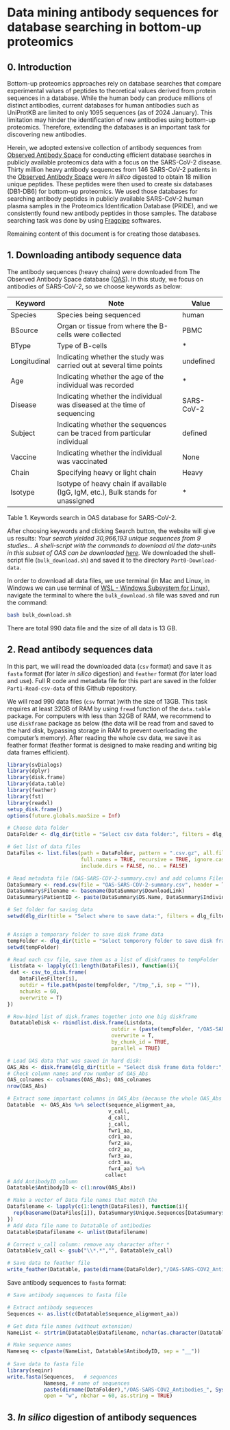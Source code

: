 Data mining antibody sequences for database searching in bottom-up
proteomics
================

## 0. Introduction

Bottom-up proteomics approaches rely on database searches that compare
experimental values of peptides to theoretical values derived from
protein sequences in a database. While the human body can produce
millions of distinct antibodies, current databases for human antibodies
such as UniProtKB are limited to only 1095 sequences (as of 2024
January). This limitation may hinder the identification of new
antibodies using bottom-up proteomics. Therefore, extending the
databases is an important task for discovering new antibodies.

Herein, we adopted extensive collection of antibody sequences from
[Observed Antibody Space](https://opig.stats.ox.ac.uk/webapps/oas/) for
conducting efficient database searches in publicly available proteomics
data with a focus on the SARS-CoV-2 disease. Thirty million heavy
antibody sequences from 146 SARS-CoV-2 patients in the [Observed
Antibody Space](https://opig.stats.ox.ac.uk/webapps/oas/) were *in
silico* digested to obtain 18 million unique peptides. These peptides
were then used to create six databases (DB1-DB6) for bottom-up
proteomics. We used those databases for searching antibody peptides in
publicly available SARS-CoV-2 human plasma samples in the Proteomics
Identification Database (PRIDE), and we consistently found new antibody
peptides in those samples. The database searching task was done by using
[Fragpipe](https://fragpipe.nesvilab.org/) softwares.

Remaining content of this document is for creating those databases.

## 1. Downloading antibody sequence data

The antibody sequences (heavy chains) were downloaded from The Observed
Antibody Space database
([OAS](https://opig.stats.ox.ac.uk/webapps/oas/oas_unpaired/)). In this
study, we focus on antibodies of SARS-CoV-2, so we choose keywords as
below:

| Keyword      | Note                                                                             | Value      |
|--------------|----------------------------------------------------------------------------------|------------|
| Species      | Species being sequenced                                                          | human      |
| BSource      | Organ or tissue from where the B-cells were collected                            | PBMC       |
| BType        | Type of B-cells                                                                  | \*         |
| Longitudinal | Indicating whether the study was carried out at several time points              | undefined  |
| Age          | Indicating whether the age of the individual was recorded                        | \*         |
| Disease      | Indicating whether the individual was diseased at the time of sequencing         | SARS-CoV-2 |
| Subject      | Indicating whether the sequences can be traced from particular individual        | defined    |
| Vaccine      | Indicating whether the individual was vaccinated                                 | None       |
| Chain        | Specifying heavy or light chain                                                  | Heavy      |
| Isotype      | Isotype of heavy chain if available (IgG, IgM, etc.), Bulk stands for unassigned | \*         |

Table 1. Keywords search in OAS database for SARS-CoV-2.

After choosing keywords and clicking Search button, the website will
give us results: *Your search yielded 30,966,193 unique sequences from 9
studies… A shell-script with the commands to download all the data-units
in this subset of OAS can be downloaded
[here](blob:https://opig.stats.ox.ac.uk/e3480b42-4861-49e6-9b5d-e1852b32baa1).*
We downloaded the shell-script file (`bulk_download.sh`) and saved it to
the directory `Part0-Download-data`.

In order to download all data files, we use terminal (in Mac and Linux,
in Windows we can use terminal of [WSL - Windows Subsystem for
Linux](https://learn.microsoft.com/en-us/windows/wsl/)), navigate the
terminal to where the `bulk_download.sh` file was saved and run the
command:

``` bash
bash bulk_download.sh
```

There are total 990 data file and the size of all data is 13 GB.

## 2. Read antibody sequences data

In this part, we will read the downloaded data (`csv` format) and save
it as `fasta` format (for later *in silico* digestion) and `feather`
format (for later load and use). Full R code and metadata file for this
part are saved in the folder `Part1-Read-csv-data` of this Github
repository.

We will read 990 data files (`csv` format )with the size of 13GB. This
task requires at least 32GB of RAM by using `fread` function of the
`data.table` package. For computers with less than 32GB of RAM, we
recommend to use `diskframe` package as below (the data will be read
from and saved to the hard disk, bypassing storage in RAM to prevent
overloading the computer’s memory). After reading the whole csv data, we
save it as feather format (feather format is designed to make reading
and writing big data frames efficient).

``` r
library(svDialogs)
library(dplyr)
library(disk.frame)
library(data.table)
library(feather)
library(fst)
library(readxl)
setup_disk.frame()
options(future.globals.maxSize = Inf)

# Choose data folder
DataFolder <- dlg_dir(title = "Select csv data folder:", filters = dlg_filters[c("All"), ])$res

# Get list of data files
DataFiles <- list.files(path = DataFolder, pattern = ".csv.gz", all.files = FALSE, 
                        full.names = TRUE, recursive = TRUE, ignore.case = FALSE, 
                        include.dirs = FALSE, no.. = FALSE)

# Read metadata file (OAS-SARS-COV-2-summary.csv) and add columns Filename and PatientID
DataSummary <- read.csv(file = "OAS-SARS-COV-2-summary.csv", header = T)
DataSummary$Filename <- basename(DataSummary$DownloadLink)
DataSummary$PatientID <- paste(DataSummary$DS.Name, DataSummary$Individual, sep = "_")

# Set folder for saving data
setwd(dlg_dir(title = "Select where to save data:", filters = dlg_filters[c("All"), ])$res)


# Assign a temporary folder to save disk frame data
tempFolder <- dlg_dir(title = "Select temporory folder to save disk frame:", filters = dlg_filters[c("All"), ])$res
setwd(tempFolder)

# Read each csv file, save them as a list of diskframes to tempFolder
 Listdata <- lapply(c(1:length(DataFiles)), function(i){
 dat <- csv_to_disk.frame(
    DataFilesFilter[i], 
    outdir = file.path(paste(tempFolder, "/tmp_",i, sep = "")),
    nchunks = 60,
    overwrite = T)
})

# Row-bind list of disk.frames together into one big diskframe
 DatatableDisk <- rbindlist.disk.frame(Listdata,
                                  outdir = (paste(tempFolder, "/OAS-SARS-COV2_Antibodies", sep = "")),
                                  overwrite = T,
                                  by_chunk_id = TRUE,
                                  parallel = TRUE)

# Load OAS data that was saved in hard disk:
OAS_Abs <- disk.frame(dlg_dir(title = "Select disk frame data folder:", filters = dlg_filters[c("All"), ])$res)
# Check column names and row number of OAS_Abs
OAS_colnames <- colnames(OAS_Abs); OAS_colnames
nrow(OAS_Abs)

# Extract some important columns in OAS_Abs (because the whole OAS_Abs data is very large to read in RAM, so we just take some columns)
Datatable  <- OAS_Abs %>% select(sequence_alignment_aa,
                                 v_call,
                                 d_call,
                                 j_call,
                                 fwr1_aa,
                                 cdr1_aa,
                                 fwr2_aa,
                                 cdr2_aa,
                                 fwr3_aa,
                                 cdr3_aa,
                                 fwr4_aa) %>%
                                collect
# Add AntibodyID column
Datatable$AntibodyID <- c(1:nrow(OAS_Abs))

# Make a vector of Data file names that match the 
Datafilename <- lapply(c(1:length(DataFiles)), function(i){
  rep(basename(DataFiles[i]), DataSummary$Unique.Sequences[DataSummary$Filename==basename(DataFiles[i])])
})
# Add data file name to Datatable of antibodies
Datatable$Datafilename <- unlist(Datafilename)

# Correct v_call column: remove any character after *
Datatable$v_call <- gsub("\\*.*","", Datatable$v_call)

# Save data to feather file
write_feather(Datatable, paste(dirname(DataFolder),"/OAS-SARS-COV2_Antibodies_", Sys.Date(), ".feather", sep = ""))
```

Save antibody sequences to `fasta` format:

``` r
# Save antibody sequences to fasta file

# Extract antibody sequences
Sequences <- as.list(c(Datatable$sequence_alignment_aa))

# Get data file names (without extension)
NameList <- strtrim(Datatable$Datafilename, nchar(as.character(Datatable$Datafilename))-7)

# Make sequence names
Nameseq <- c(paste(NameList, Datatable$AntibodyID, sep = "__"))
                
# Save data to fasta file
library(seqinr)
write.fasta(Sequences,   # sequences
            Nameseq, # name of sequences
            paste(dirname(DataFolder),"/OAS-SARS-COV2_Antibodies_", Sys.Date(), ".fasta", sep = ""), # location to save fasta file  
            open = "w", nbchar = 60, as.string = TRUE)
```

## 3. *In silico* digestion of antibody sequences
